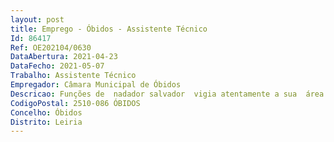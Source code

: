 ```yaml
--- 
layout: post
title: Emprego - Óbidos - Assistente Técnico
Id: 86417
Ref: OE202104/0630
DataAbertura: 2021-04-23
DataFecho: 2021-05-07
Trabalho: Assistente Técnico
Empregador: Câmara Municipal de Óbidos
Descricao: Funções de  nadador salvador  vigia atentamente a sua  área de responsabilidade durante o horário estabelecido e mantém os dispositivos de segurança operacionais. Previne, salva e resgata, prestando Suporte Básico de Vida em qualquer circunstância na piscina ou outro local onde ocorram práticas aquáticas.
CodigoPostal: 2510-086 ÓBIDOS
Concelho: Óbidos
Distrito: Leiria
--- 
```

